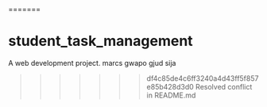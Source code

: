 =======

# student_task_management

A web development project. marcs gwapo gjud sija

> > > > > > > df4c85de4c6ff3240a4d43ff5f857e85b428d3d0
> > > > > > > Resolved conflict in README.md 
